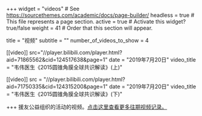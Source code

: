 +++
widget = "videos"  # See https://sourcethemes.com/academic/docs/page-builder/
headless = true  # This file represents a page section.
active = true  # Activate this widget? true/false
weight = 41  # Order that this section will appear.

title = "视频"
subtitle = ""
number_of_videos_to_show = 4

[[video]]
  src="//player.bilibili.com/player.html?aid=71865562&cid=124517638&page=1"
  date = "2019年7月20日"
  video_title = "韦伟医生《2015圆锥角膜全球共识解读》(上)"

[[video]]
  src = "//player.bilibili.com/player.html?aid=71750335&cid=124315200&page=1"
  date = "2019年7月20日"
  video_title = "韦伟医生《2015圆锥角膜全球共识解读》(下)"

+++
援友公益组织的活动的视频。[点击这里查看更多往期视频记录。](https://pan.baidu.com/s/1WJlBblz20V4xq8riMGX-IQ#list/path=%2Fsharelink4026583310-620730555821016%2F%E6%8F%B4%E5%8F%8B%E7%BA%BF%E4%B8%8A%E6%B4%BB%E5%8A%A8&parentPath=%2Fsharelink4026583310-620730555821016)
